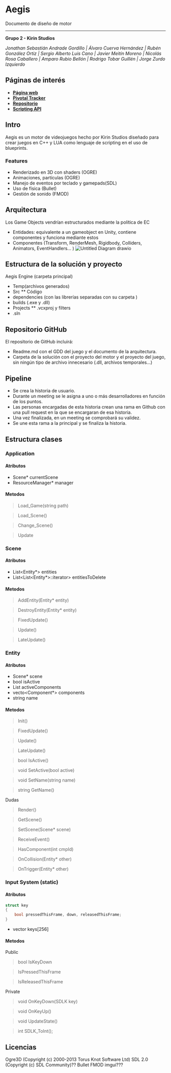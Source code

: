 # Aegis

Documento de diseño de motor

---------------------------------

**Grupo 2 - Kirin Studios**

*Jonathan Sebastián Andrade Gordillo | Álvaro Cuerva Hernández | Rubén González Ortiz | Sergio Alberto Luis Cano | Javier Meitín Moreno | Nicolás Rosa Caballero | Amparo Rubio Bellón | Rodrigo Tobar Guillén | Jorge Zurdo Izquierdo*

## **Páginas de interés**
* [**Página web**]()
* [**Pivotal Tracker**](https://www.pivotaltracker.com/n/projects/2555675)
* [**Repositorio**](https://github.com/Proyecto3Grupo02)
* [**Scripting API**](Aegis_Arquitecture/LuaScriptingApi.md)

## Intro
Aegis es un motor de videojuegos hecho por Kirin Studios diseñado para crear juegos en C++ y LUA como lenguaje de scripting en el uso de blueprints.

### Features
* Renderizado en 3D con shaders (OGRE)
* Animaciones, partículas (OGRE)
* Manejo de eventos por teclado y gamepads(SDL)
* Uso de física (Bullet)
* Gestión de sonido (FMOD)

## Arquitectura
Los Game Objects vendrían estructurados mediante la política de EC
* Entidades: equivalente a un gameobject en Unity, contiene componentes y funciona mediante estos
* Componentes (Transform, RenderMesh, Rigidbody, Colliders, Animators, EventHandlers… )
![Untitled Diagram drawio](https://user-images.githubusercontent.com/62613312/157743110-91a47321-25e3-442c-a97a-dd12bf4dcf50.png)

## Estructura de la solución y proyecto
Aegis Engine  (carpeta principal)
* Temp(archivos generados)
* Src
** Código
* dependencies (con las librerías separadas con su carpeta )
* builds (.exe y .dll)
* Projects
** .vcxproj y filters
* .sln

## Repositorio GitHub
El repositorio de GitHub incluirá:
* Readme.md con el GDD del juego y el documento de la arquitectura.
* Carpeta de la solución con el proyecto del motor y el proyecto del juego, sin ningún tipo de archivo innecesario (.dll, archivos temporales…)

## Pipeline
* Se crea la historia de usuario.
* Durante un meeting se le asigna a uno o más desarrolladores en función de los puntos.
* Las personas encargadas de esta historia crean una rama en Github con una pull request en la que se encargaran de esa historia.
* Una vez finalizada, en un meeting se comprobará su validez.
* Se une esta rama a la principal y se finaliza la historia.

## Estructura clases

### Application

#### Atributos

- Scene* currentScene
- ResourceManager* manager

#### Metodos

> Load_Game(string path)

> Load_Scene()

> Change_Scene()

> Update

### Scene

#### Atributos

- List<Entity*> entities
- List<List<Entity*>::iterator> entitiesToDelete

####  Metodos

> AddEntity(Entity* entity)

> DestroyEntity(Entity* entity)

> FixedUpdate()

> Update()

> LateUpdate()

### Entity

#### Atributos

- Scene* scene
- bool isActive
- List<int> activeComponents
- vecto<Component*> components
- string name

####  Metodos

> Init()

> FixedUpdate()

> Update()

> LateUpdate()

> bool IsActive()

> void SetActive(bool active)

> void SetName(string name)

> string GetName()

Dudas

> Render()

> GetScene()

> SetScene(Scene* scene)

> ReceiveEvent()

> HasComponent(int cmpId)

> OnCollision(Entity* other)

> OnTrigger(Entity* other)

### Input System (static)

#### Atributos

```c++
struct key
{
    bool pressedThisFrame, down, releasedThisFrame;
}
```

- vector<key> keys[256]

####  Metodos

Public
> bool IsKeyDown

> IsPressedThisFrame

> IsReleasedThisFrame


Private

> void OnKeyDown(SDLK key)

> void OnKeyUp()

> void UpdateState()

> int SDLK_ToInt();


## Licencias
Ogre3D (Copyright (c) 2000-2013 Torus Knot Software Ltd)
SDL 2.0 (Copyright (c) SDL Community)??
Bullet
FMOD
imgui???

